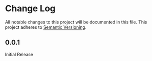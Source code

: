 # Change Log

All notable changes to this project will be documented in this file. This
project adheres to [Semantic Versioning](http://semver.org/).

## 0.0.1

Initial Release
